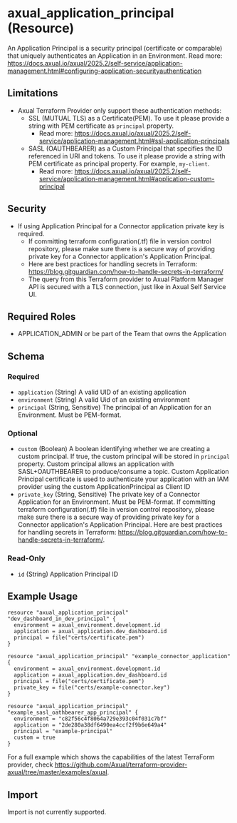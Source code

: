 # axual_application_principal (Resource)

An Application Principal is a security principal (certificate or comparable) that uniquely authenticates an Application in an Environment. Read more: https://docs.axual.io/axual/2025.2/self-service/application-management.html#configuring-application-securityauthentication

## Limitations
- Axual Terraform Provider only support these authentication methods:
	- SSL (MUTUAL TLS) as a Certificate(PEM). To use it please provide a string with PEM certificate as `principal` property.
		- Read more: https://docs.axual.io/axual/2025.2/self-service/application-management.html#ssl-application-principals
	- SASL (OAUTHBEARER) as a Custom Principal that specifies the ID referenced in URI and tokens. To use it please provide a string with PEM certificate as principal property. For example, `my-client`.
		- Read more: https://docs.axual.io/axual/2025.2/self-service/application-management.html#application-custom-principal

## Security
- If using Application Principal for a Connector application private key is required.
   - If committing terraform configuration(.tf) file in version control repository, please make sure there is a secure way of providing private key for a Connector application's Application Principal.
   - Here are best practices for handling secrets in Terraform: https://blog.gitguardian.com/how-to-handle-secrets-in-terraform/
   - The query from this Terraform provider to Axual Platform Manager API is secured with a TLS connection, just like in Axual Self Service UI.

## Required Roles
- APPLICATION_ADMIN or be part of the Team that owns the Application

<!-- schema generated by tfplugindocs -->
## Schema

### Required

- `application` (String) A valid UID of an existing application
- `environment` (String) A valid Uid of an existing environment
- `principal` (String, Sensitive) The principal of an Application for an Environment. Must be PEM-format.

### Optional

- `custom` (Boolean) A boolean identifying whether we are creating a custom principal. If true, the custom principal will be stored in `principal` property. Custom principal allows an application with SASL+OAUTHBEARER to produce/consume a topic. Custom Application Principal certificate is used to authenticate your application with an IAM provider using the custom ApplicationPrincipal as Client ID
- `private_key` (String, Sensitive) The private key of a Connector Application for an Environment. Must be PEM-format. If committing terraform configuration(.tf) file in version control repository, please make sure there is a secure way of providing private key for a Connector application's Application Principal. Here are best practices for handling secrets in Terraform: https://blog.gitguardian.com/how-to-handle-secrets-in-terraform/.

### Read-Only

- `id` (String) Application Principal ID

## Example Usage

```hcl
resource "axual_application_principal" "dev_dashboard_in_dev_principal" {
  environment = axual_environment.development.id
  application = axual_application.dev_dashboard.id
  principal = file("certs/certificate.pem")
}

resource "axual_application_principal" "example_connector_application" {
  environment = axual_environment.development.id
  application = axual_application.dev_dashboard.id
  principal = file("certs/certificate.pem")
  private_key = file("certs/example-connector.key")
}

resource "axual_application_principal" "example_sasl_oathbearer_app_principal" {
  environment = "c82f56c4f8064a729e393c04f031c7bf"
  application = "2de280a38df6490ea4ccf2f9b6e649a4"
  principal = "example-principal"
  custom = true
}
```

For a full example which shows the capabilities of the latest TerraForm provider, check https://github.com/Axual/terraform-provider-axual/tree/master/examples/axual.

## Import

Import is not currently supported.